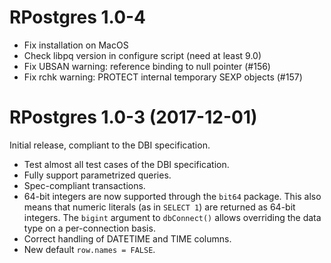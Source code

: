 # RPostgres 1.0-4

- Fix installation on MacOS
- Check libpq version in configure script (need at least 9.0)
- Fix UBSAN warning: reference binding to null pointer (#156)
- Fix rchk warning: PROTECT internal temporary SEXP objects (#157)

# RPostgres 1.0-3 (2017-12-01)

Initial release, compliant to the DBI specification.

- Test almost all test cases of the DBI specification.
- Fully support parametrized queries.
- Spec-compliant transactions.
- 64-bit integers are now supported through the `bit64` package. This also means that numeric literals (as in `SELECT 1`) are returned as 64-bit integers. The `bigint` argument to `dbConnect()` allows overriding the data type on a per-connection basis.
- Correct handling of DATETIME and TIME columns.
- New default `row.names = FALSE`.
